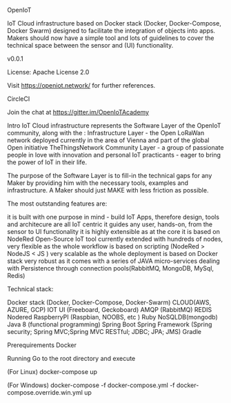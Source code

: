 OpenIoT

IoT Cloud infrastructure based on Docker stack (Docker, Docker-Compose, Docker Swarm) designed to facilitate the integration of objects into apps. Makers should now have a simple tool and lots of guidelines to cover the technical space between the sensor and (UI) functionality.

v0.0.1

License: Apache License 2.0

Visit https://openiot.network/ for further references.

CircleCI

Join the chat at https://gitter.im/OpenIoTAcademy

Intro
IoT Cloud infrastructure represents the Software Layer of the OpenIoT community, along with the :
Infrastructure Layer - the Open LoRaWan network deployed currently in the area of Vienna and part of the global Open initiative TheThingsNetwork
Community Layer - a group of passionate people in love with innovation and personal IoT practicants - eager to bring the power of IoT in their life.

The purpose of the Software Layer is to fill-in the technical gaps for any Maker by providing him with the necessary tools, examples and infrastructure. A Maker should just MAKE with less friction as possible. 

The most outstanding features are:

it is built with one purpose in mind - build IoT Apps, therefore design, tools and architecure are all IoT centric
it guides any user, hands-on, from the sensor to UI functionality
it is highly extensible as at the core it is based on NodeRed Open-Source IoT tool currently extended with hundreds of nodes,
very flexible as the whole workflow is based on scripting (NodeRed > NodeJS < JS )
very scalable as the whole deployment is based on Docker stack 
very robust as it comes with a series of JAVA micro-services dealing with Persistence through connection pools(RabbitMQ, MongoDB, MySql, Redis) 


Technical stack: <IoT-REST-oriented architecture>

Docker stack (Docker, Docker-Compose, Docker-Swarm)
CLOUD(AWS, AZURE, GCP)
IOT UI (Freeboard, Geckoboard)
AMQP (RabbitMQ)
REDIS
Nodered
RaspberryPI (Raspbian, NOOBS, etc )
Ruby
NoSQLDB(mongodb)
Java 8 (functional programming)
Spring Boot 
Spring Framework (Spring security; Spring MVC;Spring MVC RESTful; JDBC; JPA; JMS)
Gradle

Prerequirements
Docker

Running
Go to the root directory and execute

(For Linux)
docker-compose up

(For Windows)
docker-compose -f docker-compose.yml -f docker-compose.override.win.yml up
